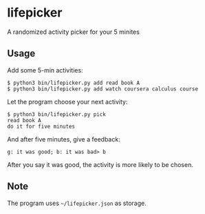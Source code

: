 # lifepicker
A randomized activity picker for your 5 minites

## Usage

Add some 5-min activities:

```
$ python3 bin/lifepicker.py add read book A
$ python3 bin/lifepicker.py add watch coursera calculus course
```

Let the program choose your next activity:

```
$ python3 bin/lifepicker.py pick
read book A
do it for five minutes
```

And after five minutes, give a feedback:
```
g: it was good; b: it was bad> b
```

After you say it was good, the activity is more likely to be chosen.

## Note

The program uses `~/lifepicker.json` as storage.
